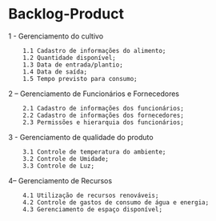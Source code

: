 # Backlog-Product

1 - Gerenciamento do cultivo

        1.1 Cadastro de informações do alimento;
        1.2 Quantidade disponível;
        1.3 Data de entrada/plantio;
        1.4 Data de saída;
        1.5 Tempo previsto para consumo;
        
2 – Gerenciamento de Funcionários e Fornecedores

        2.1 Cadastro de informações dos funcionários;
        2.2 Cadastro de informações dos fornecedores;
        2.3 Permissões e hierarquia dos funcionários;
        
3 - Gerenciamento de qualidade do produto

        3.1 Controle de temperatura do ambiente;
        3.2 Controle de Umidade;
        3.3 Controle de Luz;
        
4– Gerenciamento de Recursos

        4.1 Utilização de recursos renováveis;
        4.2 Controle de gastos de consumo de água e energia; 
        4.3 Gerenciamento de espaço disponível;
